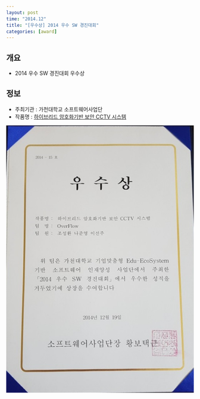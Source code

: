 ```yaml
---
layout: post
time: "2014.12"
title: "[우수상] 2014 우수 SW 경진대회"
categories: [award]
---
```


## 개요 

* 2014 우수 SW 경진대회 우수상 

## 정보 

* 주최기관 : 가천대학교 소프트웨어사업단 
* 작품명 : [하이브리드 암호화기반 보안 CCTV 시스템](https://sunghwan7330.github.io/portfolio/2014-03-10-SecureCCTV/)

![2014_우수SW경진대회_우수상_조성환](./2014_우수SW경진대회_우수상_조성환.jpg)

